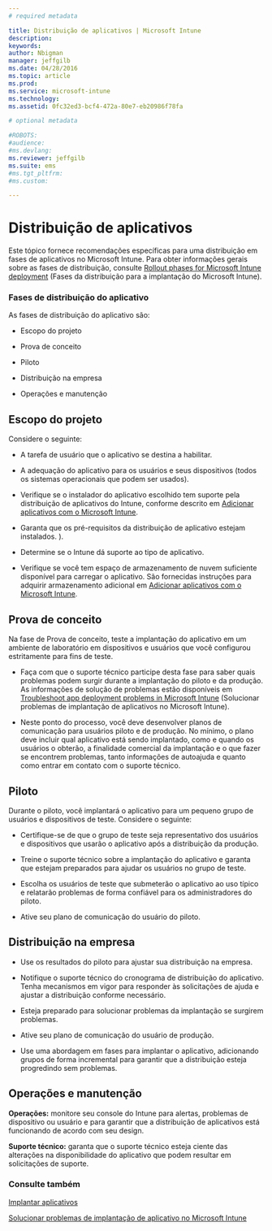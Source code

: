 ```yaml
---
# required metadata

title: Distribuição de aplicativos | Microsoft Intune
description:
keywords:
author: Nbigman
manager: jeffgilb
ms.date: 04/28/2016
ms.topic: article
ms.prod:
ms.service: microsoft-intune
ms.technology:
ms.assetid: 0fc32ed3-bcf4-472a-80e7-eb20986f78fa

# optional metadata

#ROBOTS:
#audience:
#ms.devlang:
ms.reviewer: jeffgilb
ms.suite: ems
#ms.tgt_pltfrm:
#ms.custom:

---
```


# Distribuição de aplicativos
Este tópico fornece recomendações específicas para uma distribuição em fases de aplicativos no Microsoft Intune. Para obter informações gerais sobre as fases de distribuição, consulte [Rollout phases for Microsoft Intune deployment](rollout-phases-for-microsoft-intune-deployment.md) (Fases da distribuição para a implantação do Microsoft Intune).

### Fases de distribuição do aplicativo
As fases de distribuição do aplicativo são:

-   Escopo do projeto

-   Prova de conceito

-   Piloto

-   Distribuição na empresa

-   Operações e manutenção

## Escopo do projeto
Considere o seguinte:

-   A tarefa de usuário que o aplicativo se destina a habilitar.

-   A adequação do aplicativo para os usuários e seus dispositivos (todos os sistemas operacionais que podem ser usados).

-   Verifique se o instalador do aplicativo escolhido tem suporte pela distribuição de aplicativos do Intune, conforme descrito em [Adicionar aplicativos com o Microsoft Intune](/intune/deploy-use/add-apps).

-   Garanta que os pré-requisitos da distribuição de aplicativo estejam instalados. <!---, as described in [Plan for app deployment in Microsoft Intune](plan-for-app-deployment-in-microsoft-intune.md--->).

-   Determine se o Intune dá suporte ao tipo de aplicativo.

-   Verifique se você tem espaço de armazenamento de nuvem suficiente disponível para carregar o aplicativo. São fornecidas instruções para adquirir armazenamento adicional em [Adicionar aplicativos com o Microsoft Intune](/intune/deploy-use/add-apps).

## Prova de conceito
Na fase de Prova de conceito, teste a implantação do aplicativo em um ambiente de laboratório em dispositivos e usuários que você configurou estritamente para fins de teste.

-   Faça com que o suporte técnico participe desta fase para saber quais problemas podem surgir durante a implantação do piloto e da produção. As informações de solução de problemas estão disponíveis em [Troubleshoot app deployment problems in Microsoft Intune](/intune/troubleshoot/troubleshoot-app-deployment-problems-in-microsoft-intune) (Solucionar problemas de implantação de aplicativos no Microsoft Intune).

-   Neste ponto do processo, você deve desenvolver planos de comunicação para usuários piloto e de produção. No mínimo, o plano deve incluir qual aplicativo está sendo implantado, como e quando os usuários o obterão, a finalidade comercial da implantação e o que fazer se encontrem problemas, tanto informações de autoajuda e quanto como entrar em contato com o suporte técnico.

## Piloto
Durante o piloto, você implantará o aplicativo para um pequeno grupo de usuários e dispositivos de teste. Considere o seguinte:

-   Certifique-se de que o grupo de teste seja representativo dos usuários e dispositivos que usarão o aplicativo após a distribuição da produção.

-   Treine o suporte técnico sobre a implantação do aplicativo e garanta que estejam preparados para ajudar os usuários no grupo de teste.

-   Escolha os usuários de teste que submeterão o aplicativo ao uso típico e relatarão problemas de forma confiável para os administradores do piloto.

-   Ative seu plano de comunicação do usuário do piloto.

## Distribuição na empresa

-   Use os resultados do piloto para ajustar sua distribuição na empresa.

-   Notifique o suporte técnico do cronograma de distribuição do aplicativo. Tenha mecanismos em vigor para responder às solicitações de ajuda e ajustar a distribuição conforme necessário.

-   Esteja preparado para solucionar problemas da implantação se surgirem problemas.

-   Ative seu plano de comunicação do usuário de produção.

-   Use uma abordagem em fases para implantar o aplicativo, adicionando grupos de forma incremental para garantir que a distribuição esteja progredindo sem problemas.

## Operações e manutenção
**Operações:** monitore seu console do Intune para alertas, problemas de dispositivo ou usuário e para garantir que a distribuição de aplicativos está funcionando de acordo com seu design.

**Suporte técnico:** garanta que o suporte técnico esteja ciente das alterações na disponibilidade do aplicativo que podem resultar em solicitações de suporte.

### Consulte também
[Implantar aplicativos](/intune/deploy-use/deploy-apps)

[Solucionar problemas de implantação de aplicativo no Microsoft Intune](/intune/troubleshoot/troubleshoot-app-deployment-problems-in-microsoft-intune)


<!--HONumber=May16_HO1-->


